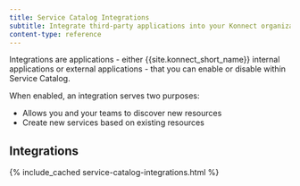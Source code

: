 ```yaml
---
title: Service Catalog Integrations
subtitle: Integrate third-party applications into your Konnect organization
content-type: reference
---
```


Integrations are applications - either {{site.konnect_short_name}} internal applications or external applications - that you can enable or disable within Service Catalog.

When enabled, an integration serves two purposes:
* Allows you and your teams to discover new resources
* Create new services based on existing resources

## Integrations

{% include_cached service-catalog-integrations.html %}

